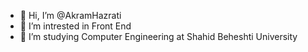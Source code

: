 - 👋 Hi, I’m @AkramHazrati
- 👀 I’m intrested in Front End 
- 🌱 I’m studying Computer Engineering at Shahid Beheshti University

